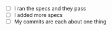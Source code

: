 - [ ] I ran the specs and they pass
- [ ] I added more specs
- [ ] My commits are each about one thing